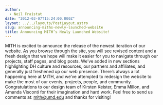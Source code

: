 ```yaml
---
author:
  - Neil Fraistat
date: "2012-03-07T15:24:00.000Z"
layout: ../../layouts/PostLayout.astro
slug: announcing-miths-newly-launched-website
title: Announcing MITH’s Newly Launched Website!
---
```


MITH is excited to announce the release of the newest iteration of our website. As you browse through the site, you will see revised content and a fresh design that we hope will make it easier for you to navigate through our projects, staff pages, and blog posts. We’ve added in new sections highlighting DH culture and resources, our partners and affiliates, and generally just freshened up our web presence. There’s always a lot happening here at MITH, and we’ve attempted to redesign the website to make the most of our events, projects, people, and community. Congratulations to our design team of Kirsten Keister, Emma Millon, and Amanda Visconti for their imagination and hard work. Feel free to send us comments at: [mith@umd.edu](mailto:mith@umd.edu) and thanks for visiting!
